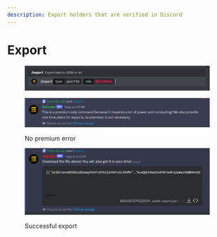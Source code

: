 ```yaml
---
description: Export holders that are verified in Discord
---
```


# Export

<figure><img src="../.gitbook/assets/image (30).png" alt=""><figcaption></figcaption></figure>

<figure><img src="../.gitbook/assets/image (37).png" alt=""><figcaption><p>No premium error</p></figcaption></figure>

<figure><img src="../.gitbook/assets/image (4).png" alt=""><figcaption><p>Successful export</p></figcaption></figure>
